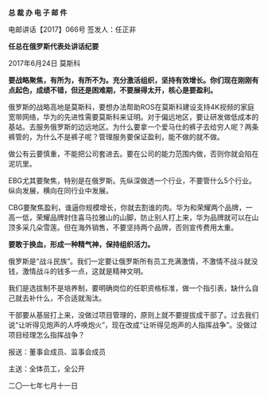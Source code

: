 **总 裁 办 电 子 邮 件**

 

电邮讲话【2017】066号           签发人：任正非

**任总在俄罗斯代表处讲话纪要**

2017年6月24日 莫斯科

**要战略聚焦，有所为，有所不为。充分激活组织，坚持有效增长。你们现在刚刚有点起色，成绩不错，但还是困难期，不要展得太开，核心是要盈利。**

俄罗斯的战略高地是莫斯科，要想办法帮助ROS在莫斯科建设支持4K视频的家庭宽带网络，华为的先进性需要莫斯科来证明。对于偏远地区，要让研发做低成本的基站。去服务俄罗斯的边远地区。为什么要拿一个爱马仕的裤子去给穷人呢？两条裤管的，为什么不是裤子呢？管理服务要保证盈利，能不做的就不做。

做公有云要慎重，不能把公司套进去。要在公司的能力范围内做，否则你就会陷在泥坑里。

EBG尤其要聚焦，特别是在俄罗斯。先纵深做透一个行业，不要管什么5个行业。纵向发展，横向在同行业中发展。

CBG要聚焦盈利，谁逼你规模增长，你就去割谁的肉。华为和荣耀两个品牌，一高一低，荣耀品牌封住喜马拉雅山的山脚，防止别人打上来，华为品牌就可以在山顶多采几朵雪莲。但在海外销售，不要坚持两个品牌，否则宣传费用太重。

**要敢于换血，形成一种精气神，保持组织活力。**

俄罗斯是“战斗民族”。我们一定要让俄罗斯所有员工充满激情，不激情不战斗就没钱，激情战斗的钱多一点，这就是精神文明。

我们是选拔制不是培养制，要明确岗位的任职资格标准，做一个指引表，缺什么自己就去补什么，不合适就淘汰。

干部要从基层打上来，没做过项目管理的，原则上就不要提拔成干部了。过去我们说“让听得见炮声的人呼唤炮火”，现在改成“让听得见炮声的人指挥战争”。没做过项目经理怎么指挥战争？

 





报送：董事会成员、监事会成员

主送：全体员工，全公开

二〇一七年七月十一日